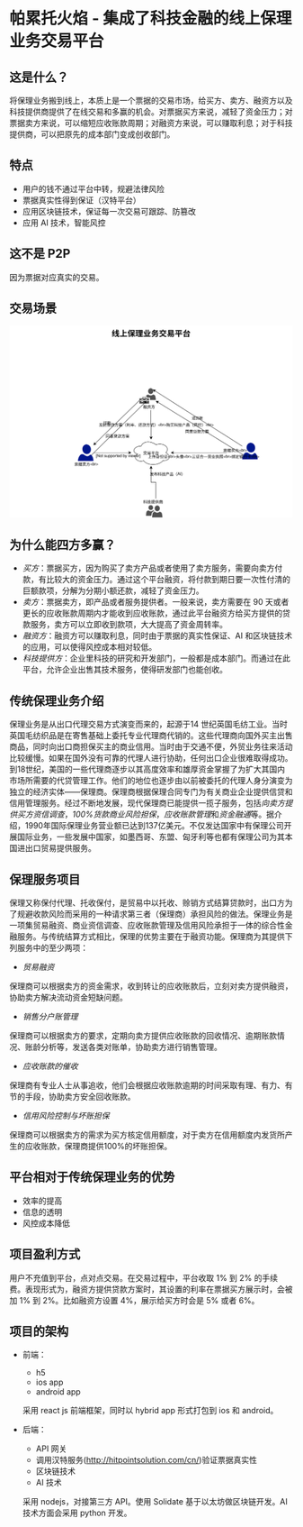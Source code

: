 # 帕累托火焰 - 集成了科技金融的线上保理业务交易平台
## 这是什么？

将保理业务搬到线上，本质上是一个票据的交易市场，给买方、卖方、融资方以及科技提供商提供了在线交易和多赢的机会。对票据买方来说，减轻了资金压力；对票据卖方来说，可以缩短应收账款周期；对融资方来说，可以赚取利息；对于科技提供商，可以把原先的成本部门变成创收部门。

## 特点
- 用户的钱不通过平台中转，规避法律风险
- 票据真实性得到保证（汉特平台）
- 应用区块链技术，保证每一次交易可跟踪、防篡改
- 应用 AI 技术，智能风控


## 这不是 P2P
因为票据对应真实的交易。

## 交易场景
![交易流程示意图(https://www.draw.io/)](./assets/images/transaction-flowchart.svg)

## 为什么能四方多赢？
- *买方*：票据买方，因为购买了卖方产品或者使用了卖方服务，需要向卖方付款，有比较大的资金压力。通过这个平台融资，将付款到期日要一次性付清的巨额款项，分解为分期小额还款，减轻了资金压力。
- *卖方*：票据卖方，即产品或者服务提供者。一般来说，卖方需要在 90 
天或者更长的应收账款周期内才能收到应收账款，通过此平台融资方给买方提供的贷款服务，卖方可以立即收到款项，大大提高了资金周转率。
- *融资方*：融资方可以赚取利息，同时由于票据的真实性保证、AI 和区块链技术的应用，可以使得风控成本相对较低。
- *科技提供方*：企业里科技的研究和开发部门，一般都是成本部门。而通过在此平台，允许企业出售其技术服务，使得研发部门也能创收。

## 传统保理业务介绍
保理业务是从出口代理交易方式演变而来的，起源于14
世纪英国毛纺工业。当时英国毛纺织品是在寄售基础上委托专业代理商代销的。这些代理商向国外买主出售商品，同时向出口商担保买主的商业信用。当时由于交通不便，外贸业务往来活动比较缓慢。如果在国外没有可靠的代理人进行协助，任何出口企业很难取得成功。到18世纪，美国的一些代理商逐步以其高度效率和雄厚资金掌握了为扩大其国内市场所需要的代贷管理工作。他们的地位也逐步由以前被委托的代理人身分演变为独立的经济实体——保理商。保理商根据保理合同专门为有关商业企业提供信贷和信用管理服务。经过不断地发展，现代保理商已能提供一揽子服务，包括*向卖方提供买方资信调查*，*100%货款商业风险担保*，*应收账款管理*和*资金融通*等。据介绍，1990年国际保理业务营业额已达到137亿美元。不仅发达国家中有保理公司开展国际业务，一些发展中国家，如墨西哥、东盟、匈牙利等也都有保理公司为其本国进出口贸易提供服务。

## 保理服务项目
保理又称保付代理、托收保付，是贸易中以托收、赊销方式结算贷款时，出口方为了规避收款风险而采用的一种请求第三者（保理商）承担风险的做法。保理业务是一项集贸易融资、商业资信调查、应收账款管理及信用风险承担于一体的综合性金融服务。与传统结算方式相比，保理的优势主要在于融资功能。保理商为其提供下列服务中的至少两项：

- *贸易融资*

保理商可以根据卖方的资金需求，收到转让的应收账款后，立刻对卖方提供融资，协助卖方解决流动资金短缺问题。

- *销售分户账管理*

保理商可以根据卖方的要求，定期向卖方提供应收账款的回收情况、逾期账款情况、账龄分析等，发送各类对账单，协助卖方进行销售管理。

- *应收账款的催收*

保理商有专业人士从事追收，他们会根据应收账款逾期的时间采取有理、有力、有节的手段，协助卖方安全回收账款。

- *信用风险控制与坏账担保*

保理商可以根据卖方的需求为买方核定信用额度，对于卖方在信用额度内发货所产生的应收账款，保理商提供100%的坏账担保。


## 平台相对于传统保理业务的优势
- 效率的提高
- 信息的透明
- 风控成本降低

## 项目盈利方式
用户不充值到平台，点对点交易。在交易过程中，平台收取 1% 到 2% 的手续费。表现形式为，融资方提供贷款方案时，其设置的利率在票据买方展示时，会被加 1% 到 2%。比如融资方设置 4%，展示给买方时会是 5% 或者 6%。

## 项目的架构 
- 前端：
    - h5 
    - ios app
    - android app
    
    采用 react js 前端框架，同时以 hybrid app 形式打包到 ios 和 android。
    
- 后端：
    - API 网关
    - 调用汉特服务(http://hitpointsolution.com/cn/)验证票据真实性
    - 区块链技术
    - AI 技术
    
    采用 nodejs，对接第三方 API。使用 Solidate 基于以太坊做区块链开发。AI 技术方面会采用 python 开发。

